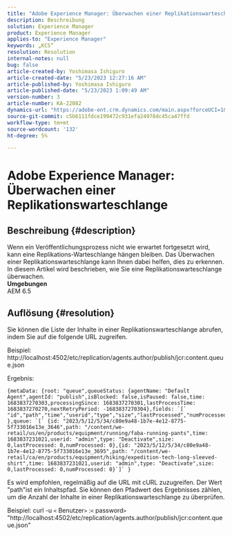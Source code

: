```yaml
---
title: "Adobe Experience Manager: Überwachen einer Replikationswarteschlange"
description: Beschreibung
solution: Experience Manager
product: Experience Manager
applies-to: "Experience Manager"
keywords: „KCS“
resolution: Resolution
internal-notes: null
bug: false
article-created-by: Yoshimasa Ishiguro
article-created-date: "5/23/2023 12:27:16 AM"
article-published-by: Yoshimasa Ishiguro
article-published-date: "5/23/2023 1:09:49 AM"
version-number: 3
article-number: KA-22082
dynamics-url: "https://adobe-ent.crm.dynamics.com/main.aspx?forceUCI=1&pagetype=entityrecord&etn=knowledgearticle&id=814a388b-00f9-ed11-8849-6045bd006a22"
source-git-commit: c5b6111fdce199472c931efa24978dc45ca47ffd
workflow-type: tm+mt
source-wordcount: '132'
ht-degree: 5%

---
```


# Adobe Experience Manager: Überwachen einer Replikationswarteschlange

## Beschreibung {#description}

Wenn ein Veröffentlichungsprozess nicht wie erwartet fortgesetzt wird, kann eine Replikations-Warteschlange hängen bleiben. Das Überwachen einer Replikationswarteschlange kann Ihnen dabei helfen, dies zu erkennen. In diesem Artikel wird beschrieben, wie Sie eine Replikationswarteschlange überwachen.
 <br><b>Umgebungen</b><br>
AEM 6.5

## Auflösung {#resolution}


Sie können die Liste der Inhalte in einer Replikationswarteschlange abrufen, indem Sie auf die folgende URL zugreifen.

Beispiel: http://localhost:4502/etc/replication/agents.author/publish/jcr:content.queue.json

Ergebnis:




```
{metaData: {root: "queue",queueStatus: {agentName: "Default Agent",agentId: "publish",isBlocked: false,isPaused: false,time: 1683837270303,processingSince: 1683837270301,lastProcessTime: 1683837270270,nextRetryPeriod: -1683837270304},fields: `[` "id","path","time","userid","type","size","lastProcessed","numProcessed"`]` },queue: `[` {id: "2023/5/12/5/34/c80e9a48-1b7e-4e12-8775-5f733016e13e_3646",path: "/content/we-retail/us/en/products/equipment/running/faba-running-pants",time: 1683837231021,userid: "admin",type: "Deactivate",size: 0,lastProcessed: 0,numProcessed: 0},{id: "2023/5/12/5/34/c80e9a48-1b7e-4e12-8775-5f733016e13e_3695",path: "/content/we-retail/ca/en/products/equipment/hiking/expedition-tech-long-sleeved-shirt",time: 1683837231021,userid: "admin",type: "Deactivate",size: 0,lastProcessed: 0,numProcessed: 0}`]` }
```






Es wird empfohlen, regelmäßig auf die URL mit cURL zuzugreifen. Der Wert &quot;path&quot;ist ein Inhaltspfad. Sie können den Pfadwert des Ergebnisses zählen, um die Anzahl der Inhalte in einer Replikationswarteschlange zu überprüfen.

Beispiel: curl -u `<` Benutzer`>` :`<` password`>`  &quot;http://localhost:4502/etc/replication/agents.author/publish/jcr:content.queue.json&quot;
